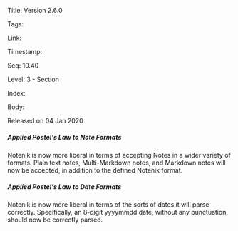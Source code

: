 Title: Version 2.6.0 

Tags:  

Link: 

Timestamp:  

Seq: 10.40 

Level: 3 - Section 

Index:  

Body: 

Released on 04 Jan 2020
 
##### Applied Postel's Law to Note Formats

Notenik is now more liberal in terms of accepting Notes in a wider variety of formats. Plain text notes, Multi-Markdown notes, and Markdown notes will now be accepted, in addition to the defined Notenik format. 

 
##### Applied Postel's Law to Date Formats

Notenik is now more liberal in terms of the sorts of dates it will parse correctly. Specifically, an 8-digit yyyymmdd date, without any punctuation, should now be correctly parsed. 

